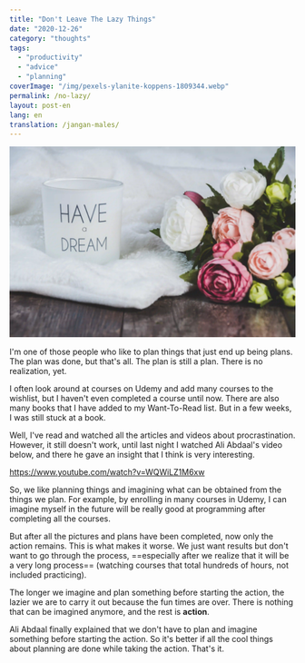 ```yaml
---
title: "Don't Leave The Lazy Things"
date: "2020-12-26"
category: "thoughts"
tags:
  - "productivity"
  - "advice"
  - "planning"
coverImage: "/img/pexels-ylanite-koppens-1809344.webp"
permalink: /no-lazy/
layout: post-en
lang: en
translation: /jangan-males/
---
```


![](/img/pexels-ylanite-koppens-1809344.webp)

I'm one of those people who like to plan things that just end up being plans. The plan was done, but that's all. The plan is still a plan. There is no realization, yet.

I often look around at courses on Udemy and add many courses to the wishlist, but I haven't even completed a course until now. There are also many books that I have added to my Want-To-Read list. But in a few weeks, I was still stuck at a book.

Well, I've read and watched all the articles and videos about procrastination. However, it still doesn't work, until last night I watched Ali Abdaal's video below, and there he gave an insight that I think is very interesting.

https://www.youtube.com/watch?v=WQWiLZ1M6xw

So, we like planning things and imagining what can be obtained from the things we plan. For example, by enrolling in many courses in Udemy, I can imagine myself in the future will be really good at programming after completing all the courses.

But after all the pictures and plans have been completed, now only the action remains. This is what makes it worse. We just want results but don't want to go through the process, ==especially after we realize that it will be a very long process== (watching courses that total hundreds of hours, not included practicing).

The longer we imagine and plan something before starting the action, the lazier we are to carry it out because the fun times are over. There is nothing that can be imagined anymore, and the rest is **action**.

Ali Abdaal finally explained that we don't have to plan and imagine something before starting the action. So it's better if all the cool things about planning are done while taking the action. That's it.
